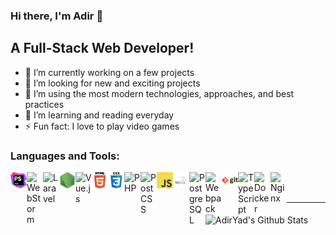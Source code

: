### Hi there, I'm Adir 👋

## A Full-Stack Web Developer!
- 🔭 I’m currently working on a few projects
- 👯 I’m looking for new and exciting projects
- 🥅 I’m using the most modern technologies, approaches, and best practices
- 🌱 I’m learning and reading everyday
- ⚡ Fun fact: I love to play video games

### Languages and Tools:

[<img align="left" alt="PhpStorm" width="26px" src="./images/phpstorm.svg">](https://www.jetbrains.com/phpstorm)
[<img align="left" alt="WebStorm" width="26px" src="https://cdn.freebiesupply.com/logos/large/2x/webstorm-icon-logo-png-transparent.png">](https://www.jetbrains.com/webstorm)
[<img align="left" alt="Laravel" width="26px" src="https://upload.wikimedia.org/wikipedia/commons/thumb/9/9a/Laravel.svg/1200px-Laravel.svg.png">](https://www.laravel.com)
[<img align="left" alt="Node.js" width="26px" src="https://raw.githubusercontent.com/github/explore/80688e429a7d4ef2fca1e82350fe8e3517d3494d/topics/nodejs/nodejs.png">](https://nodejs.org)
[<img align="left" alt="Vue.js" width="26px" src="https://upload.wikimedia.org/wikipedia/commons/thumb/9/95/Vue.js_Logo_2.svg/555px-Vue.js_Logo_2.svg.png">](https://vuejs.org)
[<img align="left" alt="HTML5" width="26px" src="https://raw.githubusercontent.com/github/explore/80688e429a7d4ef2fca1e82350fe8e3517d3494d/topics/html/html.png">](https://wikipedia.org/wiki/HTML)
[<img align="left" alt="CSS3" width="26px" src="https://raw.githubusercontent.com/github/explore/80688e429a7d4ef2fca1e82350fe8e3517d3494d/topics/css/css.png">](https://wikipedia.org/wiki/Cascading_Style_Sheets)
[<img align="left" alt="PHP" width="26px" src="https://www.php.net/images/logos/new-php-logo.svg">](https://www.php.net)
[<img align="left" alt="PostCSS" width="26px" src="https://iconape.com/wp-content/files/ip/89502/png/postcss.png">](https://postcss.org)
[<img align="left" alt="JavaScript" width="26px" src="https://raw.githubusercontent.com/github/explore/80688e429a7d4ef2fca1e82350fe8e3517d3494d/topics/javascript/javascript.png">](https://wikipedia.org/wiki/JavaScript)
[<img align="left" alt="MySQL" width="26px" src="https://raw.githubusercontent.com/github/explore/80688e429a7d4ef2fca1e82350fe8e3517d3494d/topics/mysql/mysql.png">](https://www.mysql.com)
[<img align="left" alt="PostgreSQL" width="26px" src="https://www.postgresql.org/media/img/about/press/elephant.png">](https://www.postgresql.org)
[<img align="left" alt="Webpack" width="26px" src="https://cdn.freebiesupply.com/logos/large/2x/webpack-icon-logo-png-transparent.png">](https://webpack.js.org)
[<img align="left" alt="Git" width="26px" src="https://raw.githubusercontent.com/github/explore/80688e429a7d4ef2fca1e82350fe8e3517d3494d/topics/git/git.png">](https://git-scm.com)
[<img align="left" alt="TypeScript" width="26px" src="https://img2.pngio.com/microsoft-delivers-typescript-30-angular-support-coming-soon-typescript-png-816_816.png">](https://www.typescriptlang.org)
[<img align="left" alt="Docker" width="26px" src="https://www.docker.com/sites/default/files/d8/2019-07/vertical-logo-monochromatic.png">](https://www.docker.com)
[<img align="left" alt="Nginx" width="26px" src="https://cdn.auth0.com/blog/nginx-plus/nginx-logo.png">](https://www.nginx.com)

<br>
<br>

---

[<img align="left" alt="AdirYad's Github Stats" src="https://github-readme-stats.vercel.app/api?username=AdirYad&show_icons=true&hide_border=true">](https://github.com/AdirYad)